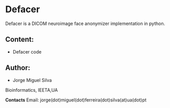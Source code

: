 # Defacer
Defacer is a DICOM neuroimage face anonymizer implementation in python.

## Content:
- Defacer code

## Author:

- Jorge Miguel Silva

Bioinformatics, IEETA,UA

**Contacts**
Email: jorge(dot)miguel(dot)ferreira(dot)silva(at)ua(dot)pt